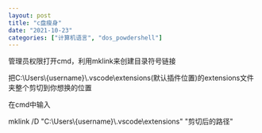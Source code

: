 ```yaml
---
layout: post
title: "c盘瘦身"
date: "2021-10-23"
categories: ["计算机语言", "dos_powdershell"]
---
```


管理员权限打开cmd，利用mklink来创建目录符号链接

把C:\\Users\\{username}\\.vscode\\extensions(默认插件位置)的extensions文件夹整个剪切到你想换的位置

在cmd中输入

mklink /D "C:\\Users\\{username}\\.vscode\\extensions" "剪切后的路径"
